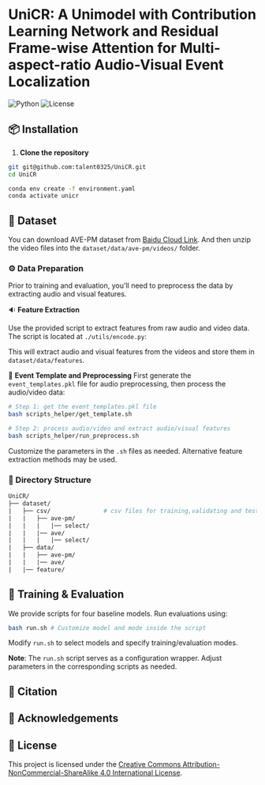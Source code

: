 # UniCR: A Unimodel with Contribution Learning Network and Residual Frame-wise Attention for Multi-aspect-ratio Audio-Visual Event Localization


![Python](https://img.shields.io/badge/Python-3.8+-blue.svg)
![License](https://img.shields.io/badge/license-CC%20BY--NC--SA%204.0-green.svg)


## 📦 Installation

1. **Clone the repository**

```bash
git git@github.com:talent0325/UniCR.git
cd UniCR

conda env create -f environment.yaml
conda activate unicr
```

## 📁 Dataset

You can download AVE-PM dataset from [Baidu Cloud Link](https://pan.baidu.com/s/1ErDp1zVEe0mugVMmQFbqow?pwd=2979). And then unzip the video files into the `dataset/data/ave-pm/videos/` folder.

### ⚙️ Data Preparation
Prior to training and evaluation, you'll need to preprocess the data by extracting audio and visual features.

🔉 **Feature Extraction**

Use the provided script to extract features from raw audio and video data. The script is located at `./utils/encode.py`:


This will extract audio and visual features from the videos and store them in `dataset/data/features`.

🧠 **Event Template and Preprocessing**
First generate the `event_templates.pkl` file for audio preprocessing, then process the audio/video data:

``` bash
# Step 1: get the event_templates.pkl file
bash scripts_helper/get_template.sh

# Step 2: process audio/video and extract audio/visual features
bash scripts_helper/run_preprocess.sh
```

Customize the parameters in the `.sh` files as needed. Alternative feature extraction methods may be used.

### 📂 Directory Structure

```graphql
UniCR/
├── dataset/
|	├── csv/			   # csv files for training,validating and testing
|	|	├── ave-pm/
|	|	|   |── select/
|	|	|── ave/
|	|	|   |── select/
|	├── data/
|	|	├── ave-pm/
|	|	|── ave/
|	|── feature/
```

## 🚀 Training & Evaluation

We provide scripts for four baseline models. Run evaluations using:

```bash
bash run.sh # Customize model and mode inside the script
```

Modify `run.sh` to select models and specify training/evaluation modes.

**Note**: The `run.sh` script serves as a configuration wrapper. Adjust parameters in the corresponding scripts as needed.


## 📌 Citation




## 🙏 Acknowledgements



## 📄 License

This project is licensed under the [Creative Commons Attribution-NonCommercial-ShareAlike 4.0 International License](LICENSE).